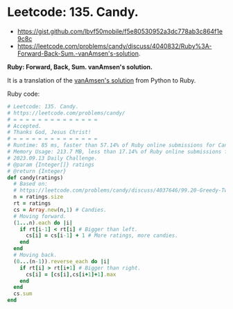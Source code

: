 # Leetcode: 135. Candy.

- https://gist.github.com/lbvf50mobile/f5e80530952a3dc778ab3c864f1e9c8c
- https://leetcode.com/problems/candy/discuss/4040832/Ruby%3A-Forward-Back-Sum.-vanAmsen's-solution.

**Ruby: Forward, Back, Sum. vanAmsen's solution.**

It is a translation of the [vanAmsen's solution](https://leetcode.com/problems/candy/discuss/4037646/99.20-Greedy-Two-and-One-Pass) from Python to Ruby.

Ruby code:
```Ruby
# Leetcode: 135. Candy.
# https://leetcode.com/problems/candy/
# = = = = = = = = = = = = = =
# Accepted.
# Thanks God, Jesus Christ!
# = = = = = = = = = = = = = =
# Runtime: 85 ms, faster than 57.14% of Ruby online submissions for Candy.
# Memory Usage: 213.7 MB, less than 17.14% of Ruby online submissions for Candy.
# 2023.09.13 Daily Challenge.
# @param {Integer[]} ratings
# @return {Integer}
def candy(ratings)
  # Based on:
  # https://leetcode.com/problems/candy/discuss/4037646/99.20-Greedy-Two-and-One-Pass
  n = ratings.size
  rt = ratings
  cs = Array.new(n,1) # Candies.
  # Moving forward.
  (1...n).each do |i|
    if rt[i-1] < rt[i] # Bigger than left. 
      cs[i] = cs[i-1] + 1 # More ratings, more candies.
    end
  end
  # Moving back.
  (0...(n-1)).reverse_each do |i|
    if rt[i] > rt[i+1] # Bigger than right.
      cs[i] = [cs[i],cs[i+1]+1].max
    end
  end
  cs.sum
end
```
